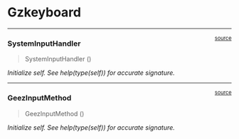 # Gzkeyboard


<!-- WARNING: THIS FILE WAS AUTOGENERATED! DO NOT EDIT! -->

------------------------------------------------------------------------

<a
href="https://github.com/AI4Basics/gzkeyboard/blob/main/gzkeyboard/gzkeyboard.py#L280"
target="_blank" style="float:right; font-size:smaller">source</a>

### SystemInputHandler

>  SystemInputHandler ()

*Initialize self. See help(type(self)) for accurate signature.*

------------------------------------------------------------------------

<a
href="https://github.com/AI4Basics/gzkeyboard/blob/main/gzkeyboard/gzkeyboard.py#L12"
target="_blank" style="float:right; font-size:smaller">source</a>

### GeezInputMethod

>  GeezInputMethod ()

*Initialize self. See help(type(self)) for accurate signature.*
